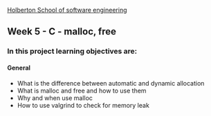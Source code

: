[Holberton School of software engineering](https://www.holbertonschool.com)

## Week 5 - C - malloc, free

### In this project learning objectives are:

#### General

- What is the difference between automatic and dynamic allocation
- What is malloc and free and how to use them
- Why and when use malloc
- How to use valgrind to check for memory leak